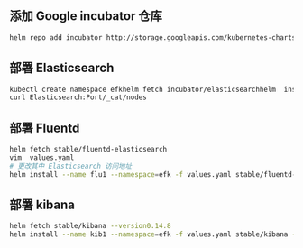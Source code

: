## 添加 Google incubator 仓库

```bash
helm repo add incubator http://storage.googleapis.com/kubernetes-charts-incubator
```

## 部署 Elasticsearch

```bash
kubectl create namespace efkhelm fetch incubator/elasticsearchhelm  install --name els1 --namespace=efk -f values.yaml incubator/elasticsearchkubectl  run cirror-$RANDOM--rm-it--image=cirros -- /bin/sh
curl Elasticsearch:Port/_cat/nodes
```

## 部署 Fluentd

```bash
helm fetch stable/fluentd-elasticsearch
vim  values.yaml
# 更改其中 Elasticsearch 访问地址
helm install --name flu1 --namespace=efk -f values.yaml stable/fluentd-elasticsearch
```

## 部署 kibana

```bash
helm fetch stable/kibana --version0.14.8
helm install --name kib1 --namespace=efk -f values.yaml stable/kibana --version0.14.8
```

